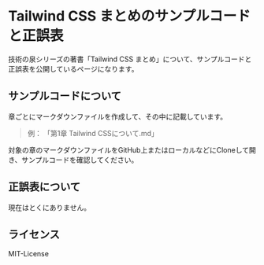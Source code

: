 # Tailwind CSS まとめのサンプルコードと正誤表

技術の泉シリーズの著書「Tailwind CSS まとめ」について、サンプルコードと正誤表を公開しているページになります。

## サンプルコードについて

章ごとにマークダウンファイルを作成して、その中に記載しています。

> 例： 「第1章 Tailwind CSSについて.md」

対象の章のマークダウンファイルをGitHub上またはローカルなどにCloneして開き、サンプルコードを確認してください。

## 正誤表について

現在はとくにありません。

## ライセンス

MIT-License

